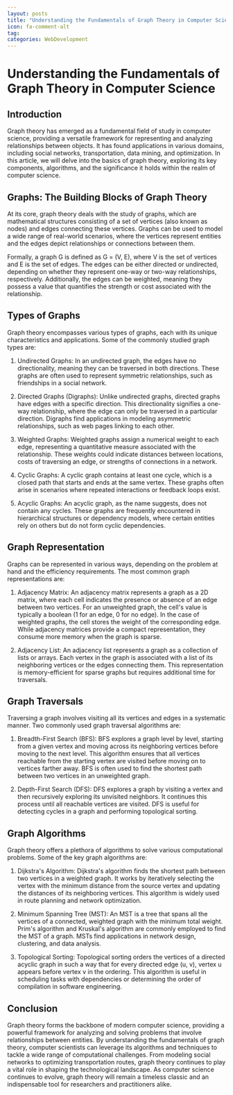 ```yaml
---
layout: posts
title: "Understanding the Fundamentals of Graph Theory in Computer Science"
icon: fa-comment-alt
tag:      
categories: WebDevelopment
---
```



# Understanding the Fundamentals of Graph Theory in Computer Science

## Introduction

Graph theory has emerged as a fundamental field of study in computer science, providing a versatile framework for representing and analyzing relationships between objects. It has found applications in various domains, including social networks, transportation, data mining, and optimization. In this article, we will delve into the basics of graph theory, exploring its key components, algorithms, and the significance it holds within the realm of computer science.

## Graphs: The Building Blocks of Graph Theory

At its core, graph theory deals with the study of graphs, which are mathematical structures consisting of a set of vertices (also known as nodes) and edges connecting these vertices. Graphs can be used to model a wide range of real-world scenarios, where the vertices represent entities and the edges depict relationships or connections between them.

Formally, a graph G is defined as G = (V, E), where V is the set of vertices and E is the set of edges. The edges can be either directed or undirected, depending on whether they represent one-way or two-way relationships, respectively. Additionally, the edges can be weighted, meaning they possess a value that quantifies the strength or cost associated with the relationship.

## Types of Graphs

Graph theory encompasses various types of graphs, each with its unique characteristics and applications. Some of the commonly studied graph types are:

1. Undirected Graphs: In an undirected graph, the edges have no directionality, meaning they can be traversed in both directions. These graphs are often used to represent symmetric relationships, such as friendships in a social network.

2. Directed Graphs (Digraphs): Unlike undirected graphs, directed graphs have edges with a specific direction. This directionality signifies a one-way relationship, where the edge can only be traversed in a particular direction. Digraphs find applications in modeling asymmetric relationships, such as web pages linking to each other.

3. Weighted Graphs: Weighted graphs assign a numerical weight to each edge, representing a quantitative measure associated with the relationship. These weights could indicate distances between locations, costs of traversing an edge, or strengths of connections in a network.

4. Cyclic Graphs: A cyclic graph contains at least one cycle, which is a closed path that starts and ends at the same vertex. These graphs often arise in scenarios where repeated interactions or feedback loops exist.

5. Acyclic Graphs: An acyclic graph, as the name suggests, does not contain any cycles. These graphs are frequently encountered in hierarchical structures or dependency models, where certain entities rely on others but do not form cyclic dependencies.

## Graph Representation

Graphs can be represented in various ways, depending on the problem at hand and the efficiency requirements. The most common graph representations are:

1. Adjacency Matrix: An adjacency matrix represents a graph as a 2D matrix, where each cell indicates the presence or absence of an edge between two vertices. For an unweighted graph, the cell's value is typically a boolean (1 for an edge, 0 for no edge). In the case of weighted graphs, the cell stores the weight of the corresponding edge. While adjacency matrices provide a compact representation, they consume more memory when the graph is sparse.

2. Adjacency List: An adjacency list represents a graph as a collection of lists or arrays. Each vertex in the graph is associated with a list of its neighboring vertices or the edges connecting them. This representation is memory-efficient for sparse graphs but requires additional time for traversals.

## Graph Traversals

Traversing a graph involves visiting all its vertices and edges in a systematic manner. Two commonly used graph traversal algorithms are:

1. Breadth-First Search (BFS): BFS explores a graph level by level, starting from a given vertex and moving across its neighboring vertices before moving to the next level. This algorithm ensures that all vertices reachable from the starting vertex are visited before moving on to vertices farther away. BFS is often used to find the shortest path between two vertices in an unweighted graph.

2. Depth-First Search (DFS): DFS explores a graph by visiting a vertex and then recursively exploring its unvisited neighbors. It continues this process until all reachable vertices are visited. DFS is useful for detecting cycles in a graph and performing topological sorting.

## Graph Algorithms

Graph theory offers a plethora of algorithms to solve various computational problems. Some of the key graph algorithms are:

1. Dijkstra's Algorithm: Dijkstra's algorithm finds the shortest path between two vertices in a weighted graph. It works by iteratively selecting the vertex with the minimum distance from the source vertex and updating the distances of its neighboring vertices. This algorithm is widely used in route planning and network optimization.

2. Minimum Spanning Tree (MST): An MST is a tree that spans all the vertices of a connected, weighted graph with the minimum total weight. Prim's algorithm and Kruskal's algorithm are commonly employed to find the MST of a graph. MSTs find applications in network design, clustering, and data analysis.

3. Topological Sorting: Topological sorting orders the vertices of a directed acyclic graph in such a way that for every directed edge (u, v), vertex u appears before vertex v in the ordering. This algorithm is useful in scheduling tasks with dependencies or determining the order of compilation in software engineering.

## Conclusion

Graph theory forms the backbone of modern computer science, providing a powerful framework for analyzing and solving problems that involve relationships between entities. By understanding the fundamentals of graph theory, computer scientists can leverage its algorithms and techniques to tackle a wide range of computational challenges. From modeling social networks to optimizing transportation routes, graph theory continues to play a vital role in shaping the technological landscape. As computer science continues to evolve, graph theory will remain a timeless classic and an indispensable tool for researchers and practitioners alike.